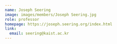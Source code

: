 ```yaml
---
name: Joseph Seering
image: images/members/Joseph Seering.jpg
role: professor
homepage: https://joseph.seering.org/index.html
link:
  email: seering@kaist.ac.kr
---
```


